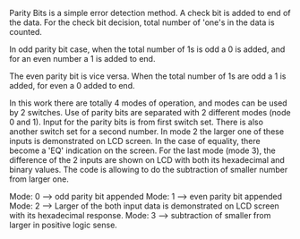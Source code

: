 Parity Bits is a simple error detection method. A check bit is added to end of the data. For the check bit decision, total number of 'one's in the data is counted.

In odd parity bit case, when the total number of 1s is odd a 0 is added, and for an even number a 1 is added to end.

The even parity bit is vice versa. When the total number of 1s are odd a 1 is added, for even a 0 added to end.

In this work there are totally 4 modes of operation, and modes can be used by 2 switches.  Use of parity bits are separated with 2 different modes (node 0 and 1). Input for the parity bits is  from first switch set. There is also another switch set for a second number. In mode 2 the larger one of these inputs is demonstrated on LCD screen. In the case of equality, there become a 'EQ' indication on the screen. For the last mode (mode 3), the difference of the 2 inputs are shown on LCD with both its hexadecimal and binary values. The code is allowing to do the subtraction of smaller number from larger one.

Mode: 0 --> odd parity bit appended
Mode: 1 --> even parity bit appended
Mode: 2 --> Larger of the both input data is demonstrated on LCD screen with its hexadecimal response.
Mode: 3 --> subtraction of smaller from larger in positive logic sense. 
